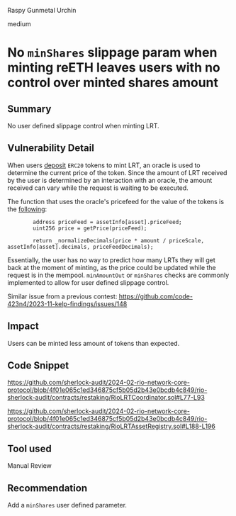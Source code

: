 Raspy Gunmetal Urchin

medium

# No `minShares` slippage param when minting reETH leaves users with no control over minted shares amount

## Summary
No user defined slippage control when minting LRT.

## Vulnerability Detail
When users [deposit](https://github.com/sherlock-audit/2024-02-rio-network-core-protocol/blob/4f01e065c1ed346875cf5b05d2b43e0bcdb4c849/rio-sherlock-audit/contracts/restaking/RioLRTCoordinator.sol#L77-L93) `ERC20` tokens to mint LRT, an oracle is used to determine the current price of the token. Since the amount of LRT received by the user is determined by an interaction with an oracle, the amount received can vary while the request is waiting to be executed.

The function that uses the oracle's pricefeed for the value of the tokens is the [following](https://github.com/sherlock-audit/2024-02-rio-network-core-protocol/blob/4f01e065c1ed346875cf5b05d2b43e0bcdb4c849/rio-sherlock-audit/contracts/restaking/RioLRTAssetRegistry.sol#L188-L196):

```solidity
        address priceFeed = assetInfo[asset].priceFeed;
        uint256 price = getPrice(priceFeed);

        return _normalizeDecimals(price * amount / priceScale, assetInfo[asset].decimals, priceFeedDecimals);
```

Essentially, the user has no way to predict how many LRTs they will get back at the moment of minting, as the price could be updated while the request is in the mempool. `minAmountOut` or `minShares` checks are commonly implemented to allow for user defined slippage control.

Similar issue from a previous contest:
https://github.com/code-423n4/2023-11-kelp-findings/issues/148

## Impact
Users can be minted less amount of tokens than expected.

## Code Snippet
https://github.com/sherlock-audit/2024-02-rio-network-core-protocol/blob/4f01e065c1ed346875cf5b05d2b43e0bcdb4c849/rio-sherlock-audit/contracts/restaking/RioLRTCoordinator.sol#L77-L93

https://github.com/sherlock-audit/2024-02-rio-network-core-protocol/blob/4f01e065c1ed346875cf5b05d2b43e0bcdb4c849/rio-sherlock-audit/contracts/restaking/RioLRTAssetRegistry.sol#L188-L196

## Tool used
Manual Review

## Recommendation
Add a `minShares` user defined parameter.